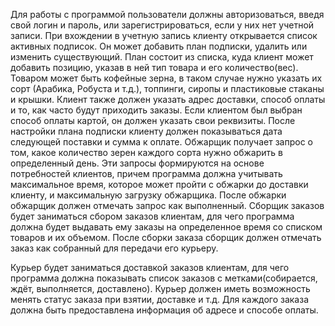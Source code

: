 Для работы с программой пользователи должны авторизоваться, введя свой логин и пароль, или зарегистрироваться, если у них нет учетной записи.
При вхождении в учетную запись клиенту открывается список активных подписок.
Он может добавить план подписки, удалить или изменить существующий. 
План состоит из списка, куда клиент может добавить позицию, указав в ней тип товара и его количество(вес).
Товаром может быть кофейные зерна, в таком случае нужно указать их сорт (Арабика, Робуста и т.д.),
топпинги, сиропы и пластиковые стаканы и крышки.
Клиент также должен указать адрес доставки, способ оплаты и то, как часто будут приходить заказы. 
Если клиентом был выбран способ оплаты картой, он должен указать свои реквизиты.
После настройки плана подписки клиенту должен показываться дата следующей поставки и сумма к оплате.
Обжарщик получает запрос о том, какое количество зерен каждого сорта нужно обжарить в определенный день. 
Эти запросы формируются на основе потребностей клиентов, причем программа должна учитывать максимальное время, 
которое может пройти с обжарки до доставки клиенту, и максимальную загрузку обжарщика.
После обжарки обжарщик должен отмечать запрос как выполненный.
Сборщик заказов будет заниматься сбором заказов клиентам, 
для чего программа должна будет выдавать ему заказы на определенное время со списком товаров и их объемом. 
После сборки заказа сборщик должен отмечать заказ как собранный для передачи его курьеру.

Курьер будет заниматься доставкой заказов клиентам, 
для чего программа должна показывать список заказов с метками(собирается, ждёт, выполняется, доставлено). 
Курьер должен иметь возможность менять статус заказа при взятии, доставке и т.д. 
Для каждого заказа должна быть предоставлена информация об адресе и способе оплаты.
